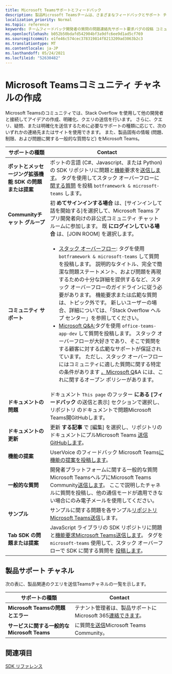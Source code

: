 ```yaml
---
title: Microsoft Teamsサポートとフィードバック
description: 製品Microsoft Teamsチームは、さまざまなフィードバックとサポート チャネルを通して開発者コミュニティに対応します。
localization_priority: Normal
ms.topic: reference
keywords: チームフィードバック開発者の質問の問題連絡先サポート要求バグの投稿 コミュニティディスカッション
ms.openlocfilehash: b052b50bdafd542904bf3a9dfc6ee9d1ad5cf769
ms.sourcegitcommit: e1fe46c574cec378319814f8213209ad3063b2c3
ms.translationtype: MT
ms.contentlocale: ja-JP
ms.lasthandoff: 05/24/2021
ms.locfileid: "52630482"
---
```

# <a name="microsoft-teams-developer-community-channels"></a>Microsoft Teamsコミュニティ チャネルの作成

Microsoft Teamsのコミュニティでは、Stack Overflow を使用して他の開発者と接続してアイデアの作成、明確化、クエリの送信を行います。 さらに、クエリ、疑問、または明確化を送信するために必要なサポートの種類に応じて、次のいずれかの連絡先またはサイトを使用できます。 また、製品固有の情報 (問題、制限、および問題に関する一般的な質問など) をMicrosoft Teams。

|            **サポートの種類**            |               **Contact**                                                                                  |
|-----------------------------------------------------|---------------------------------------------------------------------------------------------------------------------------------------------------------------------------------------------------------------------------------------------------------------------------------------------------------------------------------------------------------------------------------------------------------------------------------------------------------------------------------------------------|
|         **ボットとメッセージング拡張機能 SDK の問題または提案**         | ボットの言語 (C#、Javascript、または Python) の SDK リポジトリに問題と[](https://github.com/Microsoft/botbuilder-js)[機能](https://github.com/Microsoft/botbuilder-dotnet/)要求を[送信します](https://github.com/Microsoft/botbuilder-python)。 タグを使用してスタック オーバーフローに [関する質問](https://stackoverflow.com/questions/tagged/botframework%20microsoft-teams) を投稿 `botframework & microsoft-teams` します。   |
|         **Communityチャット グループ**         |  初 **めてサインインする場合** は、[サインインして話を開始する][](https://gitter.im/OfficeDev/MicrosoftTeamsAppDev)を選択して、Microsoft Teams アプリ開発者向けの非公式コミュニティ チャット ルームに参加します。 既 **にログインしている場合** は、[JOIN ROOM] を選択します。      |
|            **コミュニティ サポート**             |     <ul><li> [スタック オーバーフロー](https://stackoverflow.com/questions/tagged/microsoft-teams): タグを使用 `botframework & microsoft-teams` して質問を投稿します。 説明的なタイトル、完全で簡潔な問題ステートメント、および問題を再現するための十分な詳細を提供するなど、スタック オーバーフローのガイドラインに従う必要があります。 機能要求または広範な質問は、トピック外です。 新しいユーザーの場合、詳細については、「Stack Overflow ヘルプ センター」を参照してください。 </li>                                                                                                                                                                       <li>  [Microsoft Q&A:](/answers/topics/office-teams-app-dev.html)タグを使用 `office-teams-app-dev` して質問を投稿します。 スタック オーバーフローが大好きであり、そこで質問をする顧客に対する広範なサポートが保証されています。 ただし、スタック オーバーフローにはコミュニティに適した質問に関する特定の条件があります [。Microsoft Q](/answers/topics/office-teams-app-dev.html)&A には、これに関するオープン ポリシーがあります。  </li> </ul>                                                                                            |
|  **ドキュメントの問題**  |        ドキュメント `This page` のフッター **にある [フィードバック** の送信と表示] セクションで選択し、リポジトリ [](https://github.com/MicrosoftDocs/msteams-docs/issues)のドキュメントで問題Microsoft Teams開GitHubします。                                                                                                                                                                                            |
|  **ドキュメントの更新**           |     更新 **する記事** で [編集] を選択し、リポジトリのドキュメントにプルMicrosoft Teams [送信GitHubします](https://github.com/MicrosoftDocs/msteams-docs)。                                                                                                                                                           |
|       **機能の提案**       |                                                                                                                                                                      UserVoice のフィードバック Microsoft Teams[に機能の提案を投稿します](https://microsoftteams.uservoice.com/forums/555103-public-preview/category/182881-developer-platform)。                                                                                                                                                                      |
|       **一般的な質問**         |開発者プラットフォームに関する一般的な質問Microsoft TeamsヘルプにMicrosoft Teams Community[送信します](mailto:microsoftteamsdev@microsoft.com)。 ここで説明したチャネルに質問を投稿し、他の通信モードが適用できない場合にのみ電子メールを使用してください。                                                                                                                                                                      |
|        **サンプル**         | サンプルに関する問題を各サンプル[リポジトリMicrosoft Teams送信](https://github.com/OfficeDev/Microsoft-Teams-Samples)します。|
|           **Tab SDK の問題または提案**          |         JavaScript ライブラリの SDK リポジトリに問題と[機能要求Microsoft Teams送信します](https://github.com/OfficeDev/microsoft-teams-library-js/issues)。 タグを `microsoft-teams` 使用して、スタック オーバーフローで SDK に関する質問を [投稿します](https://stackoverflow.com/questions/tagged/microsoft-teams)。                                                                                                                                                                            |

## <a name="product-support-channels"></a>製品サポート チャネル
次の表に、製品関連のクエリを送信Teamsチャネルの一覧を示します。

|            **サポートの種類**            |               **Contact**                                                                                  |
|-----------------------------------------------------|---------------------------------------------------------------------------------------------------------------------------------------------------------------------------------------------------------------------------------------------------------------------------------------------------------------------------------------------------------------------------------------------------------------------------------------------------------------------------------------------------|
|         **Microsoft Teamsの問題とエラー**          | テナント管理者は、製品サポートにMicrosoft 365[連絡できます](/microsoft-365/admin/contact-support-for-business-products)。                                                            |
|        **サービスに関する一般的なMicrosoft Teams**        |  に質問[を送信](https://answers.microsoft.com/en-us/msteams/forum)Microsoft Teams Community。               |                                                           

## <a name="see-also"></a>関連項目

[SDK リファレンス](/javascript/api/overview/msteams-client?view=msteams-client-js-latest&preserve-view=true)
